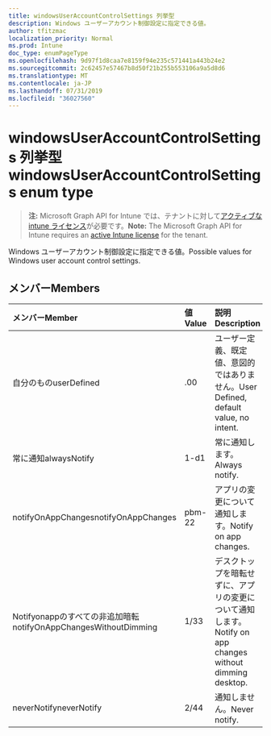 ```yaml
---
title: windowsUserAccountControlSettings 列挙型
description: Windows ユーザーアカウント制御設定に指定できる値。
author: tfitzmac
localization_priority: Normal
ms.prod: Intune
doc_type: enumPageType
ms.openlocfilehash: 9d97f1d8caa7e8159f94e235c571441a443b24e2
ms.sourcegitcommit: 2c62457e57467b8d50f21b255b553106a9a5d8d6
ms.translationtype: MT
ms.contentlocale: ja-JP
ms.lasthandoff: 07/31/2019
ms.locfileid: "36027560"
---
```

# <a name="windowsuseraccountcontrolsettings-enum-type"></a><span data-ttu-id="975a1-103">windowsUserAccountControlSettings 列挙型</span><span class="sxs-lookup"><span data-stu-id="975a1-103">windowsUserAccountControlSettings enum type</span></span>

> <span data-ttu-id="975a1-104">**注:** Microsoft Graph API for Intune では、テナントに対して[アクティブな intune ライセンス](https://go.microsoft.com/fwlink/?linkid=839381)が必要です。</span><span class="sxs-lookup"><span data-stu-id="975a1-104">**Note:** The Microsoft Graph API for Intune requires an [active Intune license](https://go.microsoft.com/fwlink/?linkid=839381) for the tenant.</span></span>

<span data-ttu-id="975a1-105">Windows ユーザーアカウント制御設定に指定できる値。</span><span class="sxs-lookup"><span data-stu-id="975a1-105">Possible values for Windows user account control settings.</span></span>

## <a name="members"></a><span data-ttu-id="975a1-106">メンバー</span><span class="sxs-lookup"><span data-stu-id="975a1-106">Members</span></span>
|<span data-ttu-id="975a1-107">メンバー</span><span class="sxs-lookup"><span data-stu-id="975a1-107">Member</span></span>|<span data-ttu-id="975a1-108">値</span><span class="sxs-lookup"><span data-stu-id="975a1-108">Value</span></span>|<span data-ttu-id="975a1-109">説明</span><span class="sxs-lookup"><span data-stu-id="975a1-109">Description</span></span>|
|:---|:---|:---|
|<span data-ttu-id="975a1-110">自分のもの</span><span class="sxs-lookup"><span data-stu-id="975a1-110">userDefined</span></span>|<span data-ttu-id="975a1-111">.0</span><span class="sxs-lookup"><span data-stu-id="975a1-111">0</span></span>|<span data-ttu-id="975a1-112">ユーザー定義、既定値、意図的ではありません。</span><span class="sxs-lookup"><span data-stu-id="975a1-112">User Defined, default value, no intent.</span></span>|
|<span data-ttu-id="975a1-113">常に通知</span><span class="sxs-lookup"><span data-stu-id="975a1-113">alwaysNotify</span></span>|<span data-ttu-id="975a1-114">1-d</span><span class="sxs-lookup"><span data-stu-id="975a1-114">1</span></span>|<span data-ttu-id="975a1-115">常に通知します。</span><span class="sxs-lookup"><span data-stu-id="975a1-115">Always notify.</span></span>|
|<span data-ttu-id="975a1-116">notifyOnAppChanges</span><span class="sxs-lookup"><span data-stu-id="975a1-116">notifyOnAppChanges</span></span>|<span data-ttu-id="975a1-117">pbm-2</span><span class="sxs-lookup"><span data-stu-id="975a1-117">2</span></span>|<span data-ttu-id="975a1-118">アプリの変更について通知します。</span><span class="sxs-lookup"><span data-stu-id="975a1-118">Notify on app changes.</span></span>|
|<span data-ttu-id="975a1-119">Notifyonappのすべての非追加暗転</span><span class="sxs-lookup"><span data-stu-id="975a1-119">notifyOnAppChangesWithoutDimming</span></span>|<span data-ttu-id="975a1-120">1/3</span><span class="sxs-lookup"><span data-stu-id="975a1-120">3</span></span>|<span data-ttu-id="975a1-121">デスクトップを暗転せずに、アプリの変更について通知します。</span><span class="sxs-lookup"><span data-stu-id="975a1-121">Notify on app changes without dimming desktop.</span></span>|
|<span data-ttu-id="975a1-122">neverNotify</span><span class="sxs-lookup"><span data-stu-id="975a1-122">neverNotify</span></span>|<span data-ttu-id="975a1-123">2/4</span><span class="sxs-lookup"><span data-stu-id="975a1-123">4</span></span>|<span data-ttu-id="975a1-124">通知しません。</span><span class="sxs-lookup"><span data-stu-id="975a1-124">Never notify.</span></span>|



